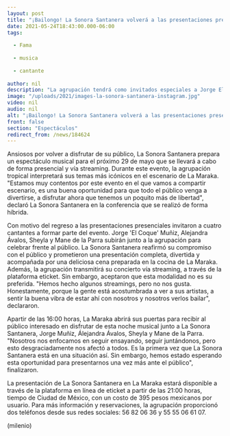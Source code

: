 ```yaml
---
layout: post
title: "¡Bailongo! La Sonora Santanera volverá a las presentaciones presenciales en La Maraka"
date: 2021-05-24T18:43:00.000-06:00
tags:
  
  - Fama
  
  - musica
  
  - cantante
  
author: nil
description: "La agrupación tendrá como invitados especiales a Jorge El Coque Muñiz, Alejandra Ávalos, Sheyla y Mane de la Parra para su baile del 29 de mayo. "
image: "/uploads/2021/images-la-sonora-santanera-instagram.jpg"
video: nil
audio: nil
alt: "¡Bailongo! La Sonora Santanera volverá a las presentaciones presenciales en La Maraka"
front: false
section: "Espectáculos"
redirect_from: /news/184624
---
```


Ansiosos por volver a disfrutar de su público, La Sonora Santanera prepara un espectáculo musical para el próximo 29 de mayo que se llevará a cabo de forma presencial y vía streaming. Durante este evento, la agrupación tropical interpretará sus temas más icónicos en el escenario de La Maraka. "Estamos muy contentos por este evento en el que vamos a compartir escenario, es una buena oportunidad para que todo el público venga a divertirse, a disfrutar ahora que tenemos un poquito más de libertad", declaró La Sonora Santanera en la conferencia que se realizó de forma híbrida. 

Con motivo del regreso a las presentaciones presenciales invitaron a cuatro cantantes a formar parte del evento. Jorge 'El Coque' Muñiz, Alejandra Ávalos, Sheyla y Mane de la Parra subirán junto a la agrupación para celebrar frente al público. La Sonora Santanera reafirmó su compromiso con el público y prometieron una presentación completa, divertida y acompañada por una deliciosa cena preparada en la cocina de La Maraka. Además, la agrupación transmitirá su concierto vía streaming, a través de la plataforma eticket. Sin embargo, aceptaron que esta modalidad no es su preferida. "Hemos hecho algunos streamings, pero no nos gusta. Honestamente, porque la gente está acostumbrada a ver a sus artistas, a sentir la buena vibra de estar ahí con nosotros y nosotros verlos bailar", declararon. 

Apartir de las 16:00 horas, La Maraka abrirá sus puertas para recibir al público interesado en disfrutar de esta noche musical junto a La Sonora Santanera, Jorge Muñiz, Álejandra Ávalos, Sheyla y Mane de la Parra. "Nosotros nos enfocamos en seguir ensayando, seguir juntándonos, pero esto desgraciadamente nos afectó a todos. Es la primera vez que La Sonora Santanera está en una situación así. Sin embargo, hemos estado esperando esta oportunidad para presentarnos una vez más ante el público", finalizaron. 

La presentación de La Sonora Santanera en La Maraka estará disponible a través de la plataforma en línea de eticket a partir de las 21:00 horas, tiempo de Ciudad de México, con un costo de 395 pesos mexicanos por usuario. Para más información y reservaciones, la agrupación proporcionó dos teléfonos desde sus redes sociales: 56 82 06 36 y 55 55 06 61 07. 

(milenio)